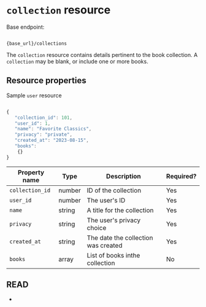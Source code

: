 # `collection` resource

Base endpoint:

```shell

{base_url}/collections
```

The `collection` resource contains details pertinent to the book collection. A `collection` may be blank, or include one or more books.

## Resource properties

Sample `user` resource

```js

{
   "collection_id": 101,
   "user_id": 1,
   "name": "Favorite Classics",
   "privacy": "private",
   "created_at": "2023-08-15",
   "books":
    {}
}
```

| Property name | Type | Description | Required? |
| ------------- | ----------- | ----------- | ----------- |
| `collection_id` | number | ID of the collection | Yes |
| `user_id` | number | The user's ID  | Yes |
| `name` | string | A title for the collection  | Yes |
| `privacy` | string | The user's privacy choice  | Yes |
| `created_at` | string | The date the collection was created  | Yes |
| `books` | array | List of books inthe collection  | No |

## READ

* 
